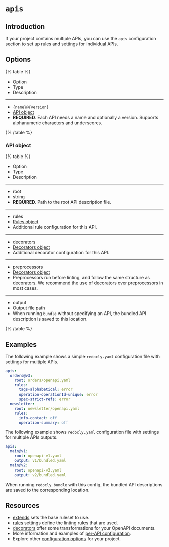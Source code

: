 # `apis`

## Introduction

If your project contains multiple APIs, you can use the `apis` configuration section to set up rules and settings for individual APIs.

## Options

{% table %}

- Option
- Type
- Description

---

- `{name}@{version}`
- [API object](#api-object)
- **REQUIRED**. Each API needs a name and optionally a version. Supports alphanumeric characters and underscores.

{% /table %}

### API object

{% table %}

- Option
- Type
- Description

---

- root
- string
- **REQUIRED**. Path to the root API description file.

---

- rules
- [Rules object](./rules.md)
- Additional rule configuration for this API.

---

- decorators
- [Decorators object](./openapi/decorators.md)
- Additional decorator configuration for this API.

---

- preprocessors
- [Decorators object](./openapi/decorators.md)
- Preprocessors run before linting, and follow the same structure as decorators. We recommend the use of decorators over preprocessors in most cases.

---

- output
- Output file path
- When running `bundle` without specifying an API, the bundled API description is saved to this location.

{% /table %}

## Examples

The following example shows a simple `redocly.yaml` configuration file with settings for multiple APIs.

```yaml
apis:
  orders@v3:
    root: orders/openapi.yaml
    rules:
      tags-alphabetical: error
      operation-operationId-unique: error
      spec-strict-refs: error
  newsletter:
    root: newsletter/openapi.yaml
    rules:
      info-contact: off
      operation-summary: off
```

The following example shows `redocly.yaml` configuration file with settings for multiple APIs outputs.

```yaml
apis:
  main@v1:
    root: openapi-v1.yaml
    output: v1/bundled.yaml
  main@v2:
    root: openapi-v2.yaml
    output: v2/bundled.yaml
```

When running `redocly bundle` with this config, the bundled API descriptions are saved to the corresponding location.

## Resources

- [extends](./openapi/extends.md) sets the base ruleset to use.
- [rules](./rules.md) settings define the linting rules that are used.
- [decorators](./openapi/decorators.md) offer some transformations for your OpenAPI documents.
- More information and examples of [per-API configuration](https://redocly.com/docs/cli/configuration/apis).
- Explore other [configuration options](./index.md) for your project.
